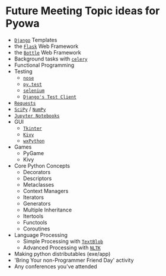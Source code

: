 # Future Meeting Topic ideas for Pyowa

* [`Django`](https://docs.djangoproject.com/en/dev/ref/templates/) Templates
* the [`Flask`](http://flask.pocoo.org/) Web Framework
* the [`Bottle`](http://bottlepy.org/docs/dev/) Web Framework
* Background tasks with [`celery`](http://www.celeryproject.org/)
* Functional Programming
* Testing
  - [`nose`](https://nose.readthedocs.org/en/latest/)
  - [`py.test`](http://pytest.org/latest/)
  - [`selenium`](https://pypi.python.org/pypi/selenium)
  - [`Django's Test Client`](https://docs.djangoproject.com/en/dev/topics/testing/)
* [`Requests`](http://docs.python-requests.org/en/latest/)
* [`SciPy`](https://www.scipy.org/scipylib/index.html) / [`NumPy`](http://www.numpy.org/)
* [`Jupyter Notebooks`](http://jupyter.org/)
* GUI
  - [`Tkinter`](https://wiki.python.org/moin/TkInter)
  - [`Kivy`](https://kivy.org/#home)
  - [`wxPython`](https://wxpython.org/)
* Games
  - PyGame
  - Kivy
* Core Python Concepts
  - Decorators
  - Descriptors
  - Metaclasses
  - Context Managers
  - Iterators
  - Generators
  - Multiple Inheritance
  - Itertools
  - Functools
  - Coroutines
* Language Processing
  - Simple Processing with [`TextBlob`](https://textblob.readthedocs.org)
  - Advanced Processing with [`NLTK`](http://nltk.org')
* Making python distributables (exe/app)
* 'Bring Your non-Programmer Friend Day' activity
* Any conferences you've attended
